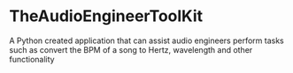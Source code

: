 # TheAudioEngineerToolKit
A Python created application that can assist audio engineers perform tasks such as convert the BPM of a song to Hertz, wavelength and other functionality
